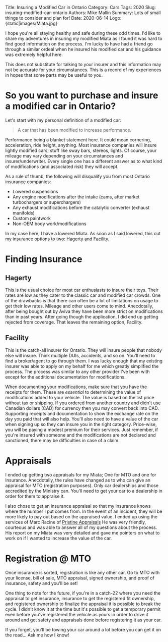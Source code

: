 Title: Insuring a Modified Car in Ontario
Category: Cars
Tags: 2020
Slug: insuring-modified-car-ontario
Authors: Mike Mallin
Summary: Lots of small things to consider and plan for!
Date: 2020-06-14
Logo: {static|images/Miata.jpg}

I hope you're all staying healthy and safe during these odd times. I'd like to share my adventures in insuring my modified Miata as I found it was hard to find good information on the process. I'm lucky to have had a friend go through a similar ordeal when he insured his modified car and his guidance was extremely helpful here.

This does not substitute for talking to your insurer and this information may not be accurate for your circumstances. This is a record of my experiences in hopes that some parts may be useful to you.

So you want to purchase and insure a modified car in Ontario?
=============================================================
Let's start with my personal definition of a modified car:

> A car that has been modified to increase performance.

Performance being a blanket statement here. It could mean cornering, acceleration, ride height, anything. Most insurance companies will insure lightly modified cars; stuff like sway bars, stereos, lights. Of course, your mileage may vary depending on your circumstances and insurer/underwriter. Every single one has a different answer as to what kind of modifications (and associated risk) they will accept.

As a rule of thumb, the following will disqualify you from most Ontario insurance companies:
* Lowered suspensions
* Any engine modifications after the intake (cams, after market turbochargers or superchargers)
* Any exhaust modifications before the catalytic converter (exhaust manifolds)
* Custom paintwork
* Non-OEM body work/modifications

In my case here, I have a lowered Miata. As soon as I said lowered, this cut my insurance options to two: [Hagerty](https://www.hagerty.ca/) and [Facility](http://www.facilityassociation.com/).

Finding Insurance
=================

Hagerty
-------
This is the usual choice for most car enthusiasts to insure their toys. Their rates are low as they cater to the classic car and modified car crowds. One of the drawbacks is that there can often be a lot of limitations on usage to get their low rates. Mileage and other users come to mind. Anecdotally, after being bought out by Aviva they have been more strict on modifications than in past years. After going though the application, I did end up getting rejected from coverage. That leaves the remaining option, Facility.

Facility
--------
This is the catch-all insurer for Ontario. They will insure people that nobody else will insure. Think multiple DUIs, accidents, and so on. You'll need to find a broker/agent to go through them. I was lucky enough that my existing insurer was able to apply on my behalf for me which greatly simplified the process. The process was similar to any other provider I've been with except for the additional documentation for modifications.

When documenting your modifications, make sure that you have the receipts for them. These are *essential* to determining the value of modifications added to your vehicle. The value is based on the list price without tax or shipping. If you ordered from another country and didn't use Canadian dollars (CAD) for currency then you may convert back into CAD. Supporting receipts and documentation to show the exchange rate on the day you paid that will also help. You'll also need to have a value of the car when signing up so they can insure you in the right category. Price-wise, you will be paying a modest premium for their services. Just remember, if you're insured with someone and the modifications are not declared and sanctioned, there may be difficulties in case of a claim. 

Appraisals
==========

I ended up getting two appraisals for my Miata; One for MTO and one for Insurance. Anecdotally, the rules have changed as to who can give an appraisal for MTO (registration purposes). Only car dealerships and those accredited by the Ministry can. You'll need to get your car to a dealership in order for them to appraise it.

I also chose to get an insurance appraisal so that my insurance knows where the number I put comes from. In the event of an incident, they will be more likely to pay out based on the appraised value. I ended up using the services of Marc Racine of [Pristine Appraisals](https://www.facebook.com/pristineappraisals/) He was very friendly, courteous and was able to answer all of my questions about the process. His report on my Miata was very detailed and gave me pointers on what to work on if I wanted to increase the value of the car.

Registration @ MTO
==================

Once insurance is sorted, registration is like any other car. Go to MTO with your license, bill of sale, MTO appraisal, signed ownership, and proof of insurance, safety and you'll be set!

One thing to note for the future, if you're in a catch-22 where you need the appraisal to get insurance, insurance to get the registered fit ownership, and registered ownership to finalize the appraisal it is possible to break the cycle. I didn't know it at the time but it's possible to get a temporary permit even before you've registered the vehicle as yours in order to drive it around and get safety and appraisals done before registering it as your car.

If you forget, you'll be towing your car around a lot before you can get it on the road... Ask me how I know!